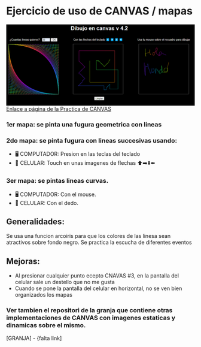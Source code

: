 # Ejercicio de uso de CANVAS / mapas

<img src="https://github.com/GemmaClaverodelMoral/EjercicioCanvas/blob/main/Dibujar%20CANVAS%20-%20Automatico%20-%20flechas%20teclado%20-%20Mouse%20o%20touch.png" width="600px" align="center">
<a href="https://gemmaclaverodelmoral.github.io/EjercicioCanvas/" target="_blank">Enlace a página de la Practica de CANVAS</a>

### 1er mapa: se pinta una fugura geometrica con lineas
### 2do mapa: se pinta fugura con lineas succesivas usando: 
  - 🖥️ COMPUTADOR: Presion en las teclas del teclado
  - 📲 CELULAR: Touch en unas imagenes de flechas ⬆️➡️⬇️⬅️
### 3er mapa: se pintas lineas curvas.
  - 🖥️ COMPUTADOR: Con el mouse. 
  - 📲 CELULAR: Con el dedo.
## Generalidades:
Se usa una funcion arcoiris para que los colores de las linesa sean atractivos sobre fondo negro.
Se practica la escucha de diferentes eventos

## Mejoras:
- Al presionar cualquier punto ecepto CNAVAS #3, en la pantalla del celular sale un destello que no me gusta
- Cuando se pone la pantalla del celular en horizontal, no se ven bien organizados los mapas

### Ver tambien el repositori de la granja que contiene otras implementaciones de CANVAS con imagenes estaticas y dinamicas sobre el mismo.
[GRANJA] - {falta link]


                                                        
